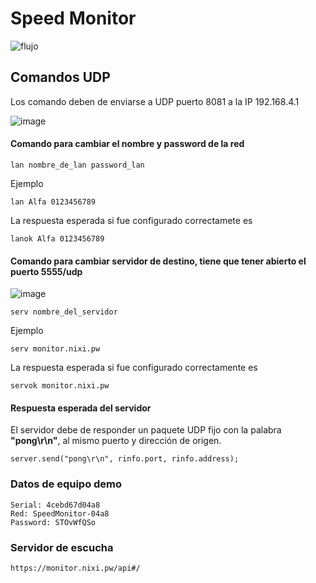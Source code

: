 # Speed Monitor
![flujo](https://github.com/irvinvp/SpeedMonitor/actions/workflows/main.yml/badge.svg)

## Comandos UDP
Los comando deben de enviarse a UDP puerto 8081 a la IP 192.168.4.1 

![image](https://user-images.githubusercontent.com/10320683/178340747-c1d09ced-df1a-4651-99c4-961c5e01ac1d.png)
#### Comando para cambiar el nombre y password de la red
```
lan nombre_de_lan password_lan
```
Ejemplo
```
lan Alfa 0123456789
```
La respuesta esperada si fue configurado correctamete es
```
lanok Alfa 0123456789
```
#### Comando para cambiar servidor de destino, tiene que tener abierto el puerto 5555/udp
![image](https://user-images.githubusercontent.com/10320683/178341503-4ea1d802-e8d8-47b4-a41f-b118e79599da.png)
```
serv nombre_del_servidor
```
Ejemplo
```
serv monitor.nixi.pw
```
La respuesta esperada si fue configurado correctamente es
```
servok monitor.nixi.pw
```
#### Respuesta esperada del servidor
El servidor debe de responder un paquete UDP fijo con la palabra **"pong\r\n"**, al mismo puerto y dirección de origen.

```
server.send("pong\r\n", rinfo.port, rinfo.address);
```
### Datos de equipo demo
```
Serial: 4cebd67d04a8
Red: SpeedMonitor-04a8
Password: STOvWfQSo
```
### Servidor de escucha
```
https://monitor.nixi.pw/api#/
```

